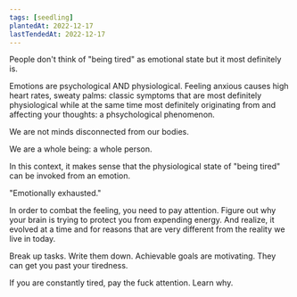 ```yaml
---
tags: [seedling]
plantedAt: 2022-12-17
lastTendedAt: 2022-12-17
---
```


People don't think of "being tired" as emotional state but it most definitely is.

Emotions are psychological AND physiological. Feeling anxious causes high heart rates, sweaty palms: classic symptoms that are most definitely physiological while at the same time most definitely originating from and affecting your thoughts: a phsychological phenomenon.

We are not minds disconnected from our bodies.

We are a whole being: a whole person.

In this context, it makes sense that the physiological state of "being tired" can be invoked from an emotion.

"Emotionally exhausted."

In order to combat the feeling, you need to pay attention. Figure out why your brain is trying to protect you from expending energy. And realize, it evolved at a time and for reasons that are very different from the reality we live in today.

Break up tasks. Write them down. Achievable goals are motivating. They can get you past your tiredness.

If you are constantly tired, pay the fuck attention. Learn why.
